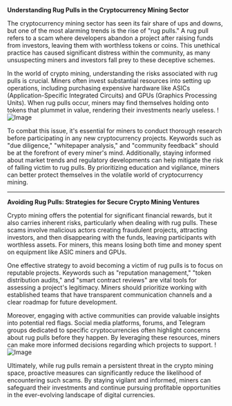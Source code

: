 **Understanding Rug Pulls in the Cryptocurrency Mining Sector**

The cryptocurrency mining sector has seen its fair share of ups and downs, but one of the most alarming trends is the rise of "rug pulls." A rug pull refers to a scam where developers abandon a project after raising funds from investors, leaving them with worthless tokens or coins. This unethical practice has caused significant distress within the community, as many unsuspecting miners and investors fall prey to these deceptive schemes.

In the world of crypto mining, understanding the risks associated with rug pulls is crucial. Miners often invest substantial resources into setting up operations, including purchasing expensive hardware like ASICs (Application-Specific Integrated Circuits) and GPUs (Graphics Processing Units). When rug pulls occur, miners may find themselves holding onto tokens that plummet in value, rendering their investments nearly useless. !![Image](https://github.com/user-attachments/assets/590b50a7-4459-4e76-8a31-559aed223621)

To combat this issue, it's essential for miners to conduct thorough research before participating in any new cryptocurrency projects. Keywords such as "due diligence," "whitepaper analysis," and "community feedback" should be at the forefront of every miner's mind. Additionally, staying informed about market trends and regulatory developments can help mitigate the risk of falling victim to rug pulls. By prioritizing education and vigilance, miners can better protect themselves in the volatile world of cryptocurrency mining.

---

**Avoiding Rug Pulls: Strategies for Secure Crypto Mining Ventures**

Crypto mining offers the potential for significant financial rewards, but it also carries inherent risks, particularly when dealing with rug pulls. These scams involve malicious actors creating fraudulent projects, attracting investors, and then disappearing with the funds, leaving participants with worthless assets. For miners, this means losing both time and money spent on equipment like ASIC miners and GPUs.

One effective strategy to avoid becoming a victim of rug pulls is to focus on reputable projects. Keywords such as "reputation management," "token distribution audits," and "smart contract reviews" are vital tools for assessing a project's legitimacy. Miners should prioritize working with established teams that have transparent communication channels and a clear roadmap for future development.

Moreover, engaging with active communities can provide valuable insights into potential red flags. Social media platforms, forums, and Telegram groups dedicated to specific cryptocurrencies often highlight concerns about rug pulls before they happen. By leveraging these resources, miners can make more informed decisions regarding which projects to support. !![Image](https://github.com/user-attachments/assets/590b50a7-4459-4e76-8a31-559aed223621)

Ultimately, while rug pulls remain a persistent threat in the crypto mining space, proactive measures can significantly reduce the likelihood of encountering such scams. By staying vigilant and informed, miners can safeguard their investments and continue pursuing profitable opportunities in the ever-evolving landscape of digital currencies.